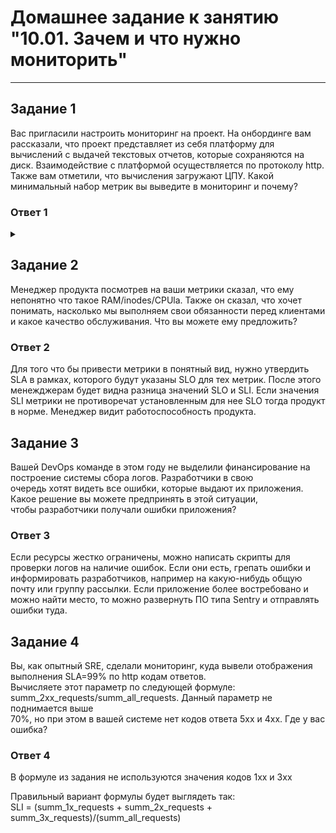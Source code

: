 # Домашнее задание к занятию "10.01. Зачем и что нужно мониторить"

---
## Задание 1

Вас пригласили настроить мониторинг на проект. На онбординге вам рассказали, что проект представляет из себя
платформу для вычислений с выдачей текстовых отчетов, которые сохраняются на диск. Взаимодействие с платформой
осуществляется по протоколу http. Также вам отметили, что вычисления загружают ЦПУ. Какой минимальный набор метрик вы
выведите в мониторинг и почему?  

### Ответ 1

<details><summary></summary>

Оценка работоспособности ПО.
  - Количество HTTP/S запросов к приложению
  - Процент корректных ответов <400 кода
  - Доступность ПО из разных регионов
  - Количество успешно выданных запросов
  - Среднее время формирования запросов
  - Количество ошибок по отчетам

Доступность оборудования
  - CPU (загрузка ЦПУ)    
  - RAM (Количество занятой и оставшейся памяти)
  - HDD (Нагрузка на диск, свободное место, состояние диска, динамика заполняемости диска, изношенность дисков)
  - LAN (Объём сетевого трафика по интерфейсам)
  - ОЗУ (объем свободного ОЗУ)
  
 Бизнес мониторинг
  - Количество успешных процессов
  - Количество неудачных процессов
  - Количество выполняеых (в работе) процессов
  - Количество выполненых процессов  
  - Мониторинг среднего времени выполнения процессов

- Мониторинг безопасности ИС
  - Актуальность сертификатов
  - Неудачные авторизации  
  - Временное ограничения после нескольких неудачных авторизаций пользователя или ограничение входа из-за отсутствие на работе 1 месяц/ 2 недели (засисит от политик предприятия).
</details>

## Задание 2

Менеджер продукта посмотрев на ваши метрики сказал, что ему непонятно что такое RAM/inodes/CPUla. Также он сказал,
что хочет понимать, насколько мы выполняем свои обязанности перед клиентами и какое качество обслуживания. Что вы
можете ему предложить?

### Ответ 2

Для того что бы привести метрики в понятный вид, нужно утвердить SLA в рамках, которого будут указаны SLO для тех метрик.
После этого менежджерам будет видна разница значений SLO и SLI.
Если значения SLI метрики не противоречат установленным для нее SLO тогда продукт в норме. Менеджер видит работоспособность продукта.

## Задание 3

Вашей DevOps команде в этом году не выделили финансирование на построение системы сбора логов. Разработчики в свою  
очередь хотят видеть все ошибки, которые выдают их приложения. Какое решение вы можете предпринять в этой ситуации,  
чтобы разработчики получали ошибки приложения?  

### Ответ 3

Если ресурсы жестко ограничены, можно написать скрипты для проверки логов на наличие ошибок. Если они есть, грепать ошибки и информировать разработчиков, например на какую-нибудь общую почту или группу рассылки.
Если приложение более востребовано и можно найти место, то можно развернуть ПО типа Sentry и отправлять ошибки туда.

## Задание 4

Вы, как опытный SRE, сделали мониторинг, куда вывели отображения выполнения SLA=99% по http кодам ответов.  
Вычисляете этот параметр по следующей формуле: summ_2xx_requests/summ_all_requests. Данный параметр не поднимается выше  
70%, но при этом в вашей системе нет кодов ответа 5xx и 4xx. Где у вас ошибка?  

### Ответ 4

В формуле из задания не используются значения кодов 1xx и 3xx

Правильный вариант формулы будет выглядеть так:  
SLI = (summ_1x_requests + summ_2x_requests + summ_3x_requests)/(summ_all_requests)  
